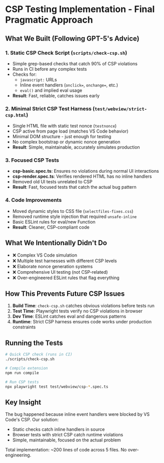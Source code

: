 # CSP Testing Implementation - Final Pragmatic Approach

## What We Built (Following GPT-5's Advice)

### 1. Static CSP Check Script (`scripts/check-csp.sh`)
- Simple grep-based checks that catch 90% of CSP violations
- Runs in CI before any complex tests
- Checks for:
  - `javascript:` URLs
  - Inline event handlers (`onclick=`, `onchange=`, etc.)
  - `eval()` and implied eval usage
- **Result**: Fast, reliable, catches issues early

### 2. Minimal Strict CSP Test Harness (`test/webview/strict-csp.html`)
- Single HTML file with static test nonce (`testnonce`)
- CSP active from page load (matches VS Code behavior)
- Minimal DOM structure - just enough for testing
- No complex bootstrap or dynamic nonce generation
- **Result**: Simple, maintainable, accurately simulates production

### 3. Focused CSP Tests
- **csp-basic.spec.ts**: Ensures no violations during normal UI interactions
- **csp-render.spec.ts**: Verifies rendered HTML has no inline handlers
- Removed old UI tests unrelated to CSP
- **Result**: Fast, focused tests that catch the actual bug pattern

### 4. Code Improvements
- Moved dynamic styles to CSS file (`selectfiles-fixes.css`)
- Removed runtime style injection that required `unsafe-inline`
- Basic ESLint rules for eval/new Function
- **Result**: Cleaner, CSP-compliant code

## What We Intentionally Didn't Do
- ❌ Complex VS Code simulation
- ❌ Multiple test harnesses with different CSP levels
- ❌ Elaborate nonce generation systems
- ❌ Comprehensive UI testing (not CSP-related)
- ❌ Over-engineered ESLint rules that flag everything

## How This Prevents Future CSP Issues

1. **Build Time**: `check-csp.sh` catches obvious violations before tests run
2. **Test Time**: Playwright tests verify no CSP violations in browser
3. **Dev Time**: ESLint catches eval and dangerous patterns
4. **Runtime**: Strict CSP harness ensures code works under production constraints

## Running the Tests

```bash
# Quick CSP check (runs in CI)
./scripts/check-csp.sh

# Compile extension
npm run compile

# Run CSP tests
npx playwright test test/webview/csp-*.spec.ts
```

## Key Insight
The bug happened because inline event handlers were blocked by VS Code's CSP. Our solution:
- Static checks catch inline handlers in source
- Browser tests with strict CSP catch runtime violations
- Simple, maintainable, focused on the actual problem

Total implementation: ~200 lines of code across 5 files. No over-engineering.